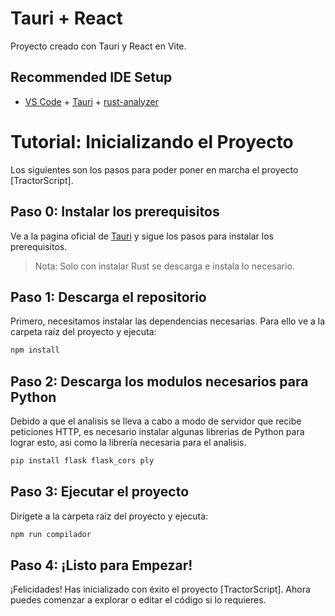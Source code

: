 # Tauri + React

Proyecto creado con Tauri y React en Vite.

## Recommended IDE Setup

- [VS Code](https://code.visualstudio.com/) + [Tauri](https://marketplace.visualstudio.com/items?itemName=tauri-apps.tauri-vscode) + [rust-analyzer](https://marketplace.visualstudio.com/items?itemName=rust-lang.rust-analyzer)

# Tutorial: Inicializando el Proyecto

Los siguientes son los pasos para poder poner en marcha el proyecto [TractorScript].

## Paso 0: Instalar los prerequisitos
Ve a la pagina oficial de [Tauri](https://tauri.app/v1/guides/getting-started/prerequisites) y sigue los pasos para instalar los prerequisitos.
> Nota: Solo con instalar Rust se descarga e instala lo necesario.

## Paso 1: Descarga el repositorio 

Primero, necesitamos instalar las dependencias necesarias. Para ello ve a la carpeta raíz del proyecto y ejecuta:

```bash
npm install
```
## Paso 2: Descarga los modulos necesarios para Python

Debido a que el analisis se lleva a cabo a modo de servidor que recibe peticiones HTTP, es necesario instalar algunas librerias de Python para lograr esto, asi como la librería necesaria para el analisis.

```bash
pip install flask flask_cors ply
```
## Paso 3: Ejecutar el proyecto
Dirígete a la carpeta raíz del proyecto y ejecuta:
```bash
npm run compilador
```

## Paso 4: ¡Listo para Empezar!
¡Felicidades! Has inicializado con éxito el proyecto [TractorScript]. Ahora puedes comenzar a explorar o editar el código si lo requieres.
